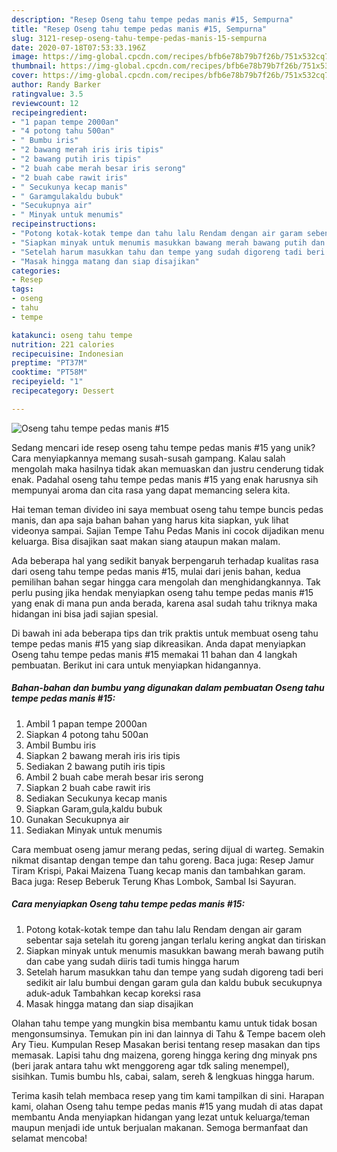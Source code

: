 ```yaml
---
description: "Resep Oseng tahu tempe pedas manis #15, Sempurna"
title: "Resep Oseng tahu tempe pedas manis #15, Sempurna"
slug: 3121-resep-oseng-tahu-tempe-pedas-manis-15-sempurna
date: 2020-07-18T07:53:33.196Z
image: https://img-global.cpcdn.com/recipes/bfb6e78b79b7f26b/751x532cq70/oseng-tahu-tempe-pedas-manis-15-foto-resep-utama.jpg
thumbnail: https://img-global.cpcdn.com/recipes/bfb6e78b79b7f26b/751x532cq70/oseng-tahu-tempe-pedas-manis-15-foto-resep-utama.jpg
cover: https://img-global.cpcdn.com/recipes/bfb6e78b79b7f26b/751x532cq70/oseng-tahu-tempe-pedas-manis-15-foto-resep-utama.jpg
author: Randy Barker
ratingvalue: 3.5
reviewcount: 12
recipeingredient:
- "1 papan tempe 2000an"
- "4 potong tahu 500an"
- " Bumbu iris"
- "2 bawang merah iris iris tipis"
- "2 bawang putih iris tipis"
- "2 buah cabe merah besar iris serong"
- "2 buah cabe rawit iris"
- " Secukunya kecap manis"
- " Garamgulakaldu bubuk"
- "Secukupnya air"
- " Minyak untuk menumis"
recipeinstructions:
- "Potong kotak-kotak tempe dan tahu lalu Rendam dengan air garam sebentar saja setelah itu goreng jangan terlalu kering angkat dan tiriskan"
- "Siapkan minyak untuk menumis masukkan bawang merah bawang putih dan cabe yang sudah diiris tadi tumis hingga harum"
- "Setelah harum masukkan tahu dan tempe yang sudah digoreng tadi beri sedikit air lalu bumbui dengan garam gula dan kaldu bubuk secukupnya aduk-aduk Tambahkan kecap koreksi rasa"
- "Masak hingga matang dan siap disajikan"
categories:
- Resep
tags:
- oseng
- tahu
- tempe

katakunci: oseng tahu tempe 
nutrition: 221 calories
recipecuisine: Indonesian
preptime: "PT37M"
cooktime: "PT58M"
recipeyield: "1"
recipecategory: Dessert

---
```



![Oseng tahu tempe pedas manis #15](https://img-global.cpcdn.com/recipes/bfb6e78b79b7f26b/751x532cq70/oseng-tahu-tempe-pedas-manis-15-foto-resep-utama.jpg)

Sedang mencari ide resep oseng tahu tempe pedas manis #15 yang unik? Cara menyiapkannya memang susah-susah gampang. Kalau salah mengolah maka hasilnya tidak akan memuaskan dan justru cenderung tidak enak. Padahal oseng tahu tempe pedas manis #15 yang enak harusnya sih mempunyai aroma dan cita rasa yang dapat memancing selera kita.

Hai teman teman divideo ini saya membuat oseng tahu tempe buncis pedas manis, dan apa saja bahan bahan yang harus kita siapkan, yuk lihat videonya sampai. Sajian Tempe Tahu Pedas Manis ini cocok dijadikan menu keluarga. Bisa disajikan saat makan siang ataupun makan malam.

Ada beberapa hal yang sedikit banyak berpengaruh terhadap kualitas rasa dari oseng tahu tempe pedas manis #15, mulai dari jenis bahan, kedua pemilihan bahan segar hingga cara mengolah dan menghidangkannya. Tak perlu pusing jika hendak menyiapkan oseng tahu tempe pedas manis #15 yang enak di mana pun anda berada, karena asal sudah tahu triknya maka hidangan ini bisa jadi sajian spesial.


Di bawah ini ada beberapa tips dan trik praktis untuk membuat oseng tahu tempe pedas manis #15 yang siap dikreasikan. Anda dapat menyiapkan Oseng tahu tempe pedas manis #15 memakai 11 bahan dan 4 langkah pembuatan. Berikut ini cara untuk menyiapkan hidangannya.

<!--inarticleads1-->

##### Bahan-bahan dan bumbu yang digunakan dalam pembuatan Oseng tahu tempe pedas manis #15:

1. Ambil 1 papan tempe 2000an
1. Siapkan 4 potong tahu 500an
1. Ambil  Bumbu iris
1. Siapkan 2 bawang merah iris iris tipis
1. Sediakan 2 bawang putih iris tipis
1. Ambil 2 buah cabe merah besar iris serong
1. Siapkan 2 buah cabe rawit iris
1. Sediakan  Secukunya kecap manis
1. Siapkan  Garam,gula,kaldu bubuk
1. Gunakan Secukupnya air
1. Sediakan  Minyak untuk menumis


Cara membuat oseng jamur merang pedas, sering dijual di warteg. Semakin nikmat disantap dengan tempe dan tahu goreng. Baca juga: Resep Jamur Tiram Krispi, Pakai Maizena Tuang kecap manis dan tambahkan garam. Baca juga: Resep Beberuk Terung Khas Lombok, Sambal Isi Sayuran. 

<!--inarticleads2-->

##### Cara menyiapkan Oseng tahu tempe pedas manis #15:

1. Potong kotak-kotak tempe dan tahu lalu Rendam dengan air garam sebentar saja setelah itu goreng jangan terlalu kering angkat dan tiriskan
1. Siapkan minyak untuk menumis masukkan bawang merah bawang putih dan cabe yang sudah diiris tadi tumis hingga harum
1. Setelah harum masukkan tahu dan tempe yang sudah digoreng tadi beri sedikit air lalu bumbui dengan garam gula dan kaldu bubuk secukupnya aduk-aduk Tambahkan kecap koreksi rasa
1. Masak hingga matang dan siap disajikan


Olahan tahu tempe yang mungkin bisa membantu kamu untuk tidak bosan mengonsumsinya. Temukan pin ini dan lainnya di Tahu &amp; Tempe bacem oleh Ary Tieu. Kumpulan Resep Masakan berisi tentang resep masakan dan tips memasak. Lapisi tahu dng maizena, goreng hingga kering dng minyak pns (beri jarak antara tahu wkt menggoreng agar tdk saling menempel), sisihkan. Tumis bumbu hls, cabai, salam, sereh &amp; lengkuas hingga harum. 

Terima kasih telah membaca resep yang tim kami tampilkan di sini. Harapan kami, olahan Oseng tahu tempe pedas manis #15 yang mudah di atas dapat membantu Anda menyiapkan hidangan yang lezat untuk keluarga/teman maupun menjadi ide untuk berjualan makanan. Semoga bermanfaat dan selamat mencoba!
